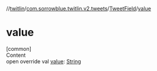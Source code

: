 //[twitlin](../../index.md)/[com.sorrowblue.twitlin.v2.tweets](../index.md)/[TweetField](index.md)/[value](value.md)



# value  
[common]  
Content  
open override val [value](value.md): [String](https://kotlinlang.org/api/latest/jvm/stdlib/kotlin/-string/index.html)  



